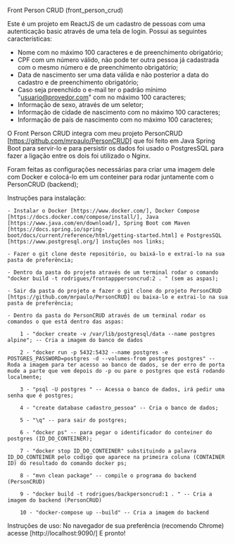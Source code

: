 Front Person CRUD (front_person_crud)

Este é um projeto em ReactJS de um cadastro de pessoas com uma autenticação basic através de uma tela de login.
Possui as seguintes características:
- Nome com no máximo 100 caracteres e de preenchimento obrigatório;
- CPF com um número válido, não pode ter outra pessoa já cadastrada com o mesmo número e de preenchimento obrigatório;
- Data de nascimento ser uma data válida e não posterior a data do cadastro e de preenchimento obrigatório;
- Caso seja preenchido o e-mail ter o padrão mínimo "usuario@provedor.com" com no máximo 100 caracteres;
- Informação de sexo, através de um seletor;
- Informação de cidade de nascimento com no máximo 100 caracteres;
- Informação de país de nascimento com no máximo 100 caracteres;

O Front Person CRUD integra com meu projeto PersonCRUD [https://github.com/mrpaulo/PersonCRUD] que foi feito em Java Spring Boot para servir-lo e para persistir os dados foi usado o PostgresSQL para fazer a ligação entre os dois foi utilizado o Nginx.

Foram feitas as configurações necessárias para criar uma imagem dele com Docker e colocá-lo em um conteiner para rodar juntamente com o PersonCRUD (backend);

Instruções para instalação: 

	- Instalar o Docker [https://www.docker.com/], Docker Compose [https://docs.docker.com/compose/install/], Java [https://www.java.com/en/download/], Spring Boot com Maven [https://docs.spring.io/spring-boot/docs/current/reference/html/getting-started.html] e PostgresSQL [https://www.postgresql.org/] instuções nos links;

	- Fazer o git clone deste repositório, ou baixá-lo e extraí-lo na sua pasta de preferência;

	- Dentro da pasta do projeto através de um terminal rodar o comando "docker build -t rodrigues/frontapppersoncrud:2 . " (sem as aspas);

	- Sair da pasta do projeto e fazer o git clone do projeto PersonCRUD [https://github.com/mrpaulo/PersonCRUD] ou baixa-lo e extrai-lo na sua pasta de preferência;

	- Dentro da pasta do PersonCRUD através de um terminal rodar os comandos o que está dentro das aspas: 

		1 - "docker create -v /var/lib/postgresql/data --name postgres alpine"; -- Cria a imagem do banco de dados

		2 - "docker run -p 5432:5432 --name postgres -e POSTGRES_PASSWORD=postgres -d --volumes-from postgres postgres" -- Roda a imagem para ter acesso ao banco de dados, se der erro de porta mude a parte que vem depois do -p ou pare o postgres que está rodando localmente;

		3 - "psql -U postgres " -- Acessa o banco de dados, irá pedir uma senha que é postgres;

		4 - "create database cadastro_pessoa" -- Cria o banco de dados;

		5 - "\q" -- para sair do postgres;

		6 - "docker ps" -- para pegar o identificador do conteiner do postgres (ID_DO_CONTEINER);

		7 - "docker stop ID_DO_CONTEINER" substituindo a palavra ID_DO_CONTEINER pelo codigo que aparece na primeira coluna (CONTAINER ID) do resultado do comando docker ps;

		8 - "mvn clean package" -- compile o programa do backend (PersonCRUD)

		9 - "docker build -t rodrigues/backpersoncrud:1 . " -- Cria a imagem do backend (PersonCRUD)
		
		10 - "docker-compose up --build" -- Cria a imagem do backend 
		
Instruções de uso:
	No navegador de sua preferência (recomendo Chrome) acesse [http://localhost:9090/]  E pronto!

